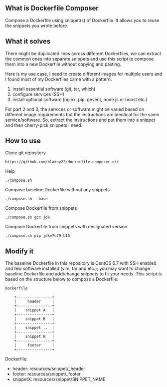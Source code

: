 ## What is Dockerfile Composer

Compose a Dockerfile using snippet(s) of Dockerfile. It allows you to reuse the snippets you wrote before.

## What it solves

There might be duplicated lines across different Dockerfiles, we can extract the common ones into separate snippets and use this script to compose them into a new Dockerfile without copying and pasting.

Here is my use case, I need to create different images for multiple users and I found most of my Dockerfiles came with a pattern:

1. install essential software (git, tar, which)
2. configure services (SSH)
3. install optional software (nginx, pip, gevent, node.js or boost etc.)

For part 2 and 3, the services or software might be varied based on different image requirements but the instructions are identical for the same service/software. So, extract the instructions and put them into a snippet and then cherry-pick snippets I need.

## How to use

Clone git repository
```
https://github.com/blakey22/dockerfile-composer.git
```

Help
```
./compose.sh
```

Compose baseline Dockerfile without any snippets
```
./compose.sh --base
```

Compose Dockerfile from snippets
```
./compose.sh gcc jdk
```

Compose Dockerfile from snippets with designated version
```
./compose.sh pip jdk=7u79-b15
```

## Modify it
The baseline Dockerfile in this repository is CentOS 6.7 with SSH enabled and few software installed (vim, tar and etc.); you may want to change baseline Dockerfile and add/change snippets to fit your needs. This script is based on the structure below to compose a Dockerfile:

```
Dockerfile

    +----------------+
    |     header     |
    +----------------+
    |    snippet A   |
    +----------------+
    |    snippet B   |
    +----------------+
    |    snippet ..  |
    +----------------+    
    |    snippet N   |
    +----------------+
    |     footer     |
    +----------------+
```

Dockerfile:
* header: resources/snippet/_header
* footer: resources/snippet/_footer
* snippetX: resources/snippet/SNIPPET_NAME

